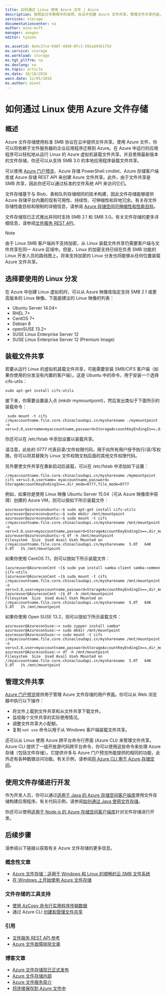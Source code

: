 ```yaml
---
title: 如何通过 Linux 使用 Azure 文件 | Azure
description: 按照此分步教程中的说明，在云中创建 Azure 文件共享。管理文件共享内容，并从运行 Linux 的 Azure 虚拟机 (VM) 或支持 SMB 3.0 的本地应用程序安装文件共享。
services: storage
documentationcenter: na
author: mine-msft
manager: aungoo
editor: tysonn

ms.assetid: 6edc37ce-698f-4d50-8fc1-591ad456175d
ms.service: storage
ms.workload: storage
ms.tgt_pltfrm: na
ms.devlang: na
ms.topic: article
ms.date: 10/18/2016
wacn.date: 12/05/2016
ms.author: minet
---
```


# 如何通过 Linux 使用 Azure 文件存储
## 概述
Azure 文件存储使用标准 SMB 协议在云中提供文件共享。使用 Azure 文件，你可以将依赖于文件服务器的企业应用程序迁移到 Azure。在 Azure 中运行的应用程序可以轻松地从运行 Linux 的 Azure 虚拟机装载文件共享。并且使用最新版本的文件存储，你还可以从支持 SMB 3.0 的本地应用程序装载文件共享。

可以使用 [Azure 门户预览](https://portal.azure.cn)、Azure 存储 PowerShell cmdlet、Azure 存储客户端库或 Azure 存储 REST API 来创建 Azure 文件共享。此外，由于文件共享是 SMB 共享，因此你还可以通过标准的文件系统 API 来访问它们。

文件存储基于与 Blob、表和队列存储相同的技术构建，因此文件存储能够提供 Azure 存储平台内置的现有可用性、持续性、可伸缩性和异地冗余。有关存文件存储性能目标和限制的详细信息，请参阅 [Azure 存储空间可伸缩性和性能目标](./storage-scalability-targets.md)。

文件存储现已正式推出并同时支持 SMB 2.1 和 SMB 3.0。有关文件存储的更多详细信息，请参阅[文件服务 REST API](https://msdn.microsoft.com/zh-cn/library/azure/dn167006.aspx)。

>[!NOTE]
> 由于 Linux SMB 客户端尚不支持加密，从 Linux 装载文件共享仍需要客户端与文件共享在同一 Azure 区域中。但是，Linux 的加密支持已经在负责 SMB 功能的 Linux 开发人员的路线图上。将来支持加密的 Linux 分发也将能够从任何位置装载 Azure 文件共享。

## 选择要使用的 Linux 分发
在 Azure 中创建 Linux 虚拟机时，可以从 Azure 映像库指定支持 SMB 2.1 或更高版本的 Linux 映像。下面是建议的 Linux 映像的列表：

* Ubuntu Server 14.04+
* RHEL 7+
* CentOS 7+
* Debian 8
* openSUSE 13.2+
* SUSE Linux Enterprise Server 12
* SUSE Linux Enterprise Server 12 (Premium Image)

## 装载文件共享
若要从运行 Linux 的虚拟机装载文件共享，可能需要安装 SMB/CIFS 客户端（如果你使用的分发没有内置的客户端）。这是 Ubuntu 中的命令，用于安装一个选择 cifs-utils：

```
sudo apt-get install cifs-utils
```

接下来，你需要设置装入点 (mkdir mymountpoint)，然后发出类似于下面所示的装载命令：

```
 sudo mount -t cifs //myaccountname.file.core.chinacloudapi.cn/mysharename ./mymountpoint -o vers=3.0,username=myaccountname,password=StorageAccountKeyEndingIn==,dir_mode=0777,file_mode=0777
```

你还可以在 /etc/fstab 中添加设置以装载共享。

请注意，此处的 0777 代表目录/文件权限代码，用于向所有用户授予执行/读/写权限。你可以将其替换为 Linux 文件权限文档后面的其他文件权限代码。

另外要使文件共享在重新启动后装载，可以在 /etc/fstab 中添加如下设置：

```
//myaccountname.file.core.chinacloudapi.cn/mysharename /mymountpoint cifs vers=3.0,username= myaccountname,password= StorageAccountKeyEndingIn==,dir_mode=0777,file_mode=0777
```

例如，如果你是使用 Linux 映像 Ubuntu Server 15.04（可从 Azure 映像库中获得）创建的 Azure VM，则可以按如下所示装载文件：

```
azureuser@azureconubuntu:~$ sudo apt-get install cifs-utils
azureuser@azureconubuntu:~$ sudo mkdir /mnt/mountpoint
azureuser@azureconubuntu:~$ sudo mount -t cifs //myaccountname.file.core.chinacloudapi.cn/mysharename /mnt/mountpoint -o vers=3.0,user=myaccountname,password=StorageAccountKeyEndingIn==,dir_mode=0777,file_mode=0777
azureuser@azureconubuntu:~$ df -h /mnt/mountpoint
Filesystem  Size  Used Avail Use% Mounted on
//myaccountname.file.core.chinacloudapi.cn/mysharename  5.0T   64K  5.0T   1% /mnt/mountpoint
```

如果你使用 CentOS 7.1，则可以按如下所示装载文件：

```
[azureuser@AzureconCent ~]$ sudo yum install samba-client samba-common cifs-utils
[azureuser@AzureconCent ~]$ sudo mount -t cifs //myaccountname.file.core.chinacloudapi.cn/mysharename /mnt/mountpoint -o vers=3.0,user=myaccountname,password=StorageAccountKeyEndingIn==,dir_mode=0777,file_mode=0777
[azureuser@AzureconCent ~]$ df -h /mnt/mountpoint
Filesystem  Size  Used Avail Use% Mounted on
//myaccountname.file.core.chinacloudapi.cn/mysharename  5.0T   64K  5.0T   1% /mnt/mountpoint
```

如果你使用 Open SUSE 13.2，则可以按如下所示装载文件：

```
azureuser@AzureconSuse:~> sudo zypper install samba*  
azureuser@AzureconSuse:~> sudo mkdir /mnt/mountpoint
azureuser@AzureconSuse:~> sudo mount -t cifs //myaccountname.file.core.chinacloudapi.cn/mysharename /mnt/mountpoint -o vers=3.0,user=myaccountname,password=StorageAccountKeyEndingIn==,dir_mode=0777,file_mode=0777
azureuser@AzureconSuse:~> df -h /mnt/mountpoint
Filesystem  Size  Used Avail Use% Mounted on
//myaccountname.file.core.chinacloudapi.cn/mysharename  5.0T   64K  5.0T   1% /mnt/mountpoint
```

## 管理文件共享
[Azure 门户预览](https://portal.azure.cn)提供用于管理 Azure 文件存储的用户界面。你可以从 Web 浏览器中执行以下操作：

* 将文件上载到文件共享和从文件共享下载文件。
* 监视每个文件共享的实际使用情况。
* 调整文件共享大小配额。
* 复制 `net use` 命令以用于从 Windows 客户端装载文件共享。

还可以从 Linux 使用 Azure 跨平台命令行界面 (Azure CLI) 来管理文件共享。Azure CLI 提供了一组开放源代码跨平台命令，你可以使用这些命令来处理 Azure 存储（包括文件存储）。它提供许多与 Azure 门户预览所能提供的相同的功能，此外还有各种数据访问功能。有关示例，请参阅[将 Azure CLI 用于 Azure 存储空间](./storage-azure-cli.md)。

## 使用文件存储进行开发
作为开发人员，你可以通过[适用于 Java 的 Azure 存储空间客户端库](https://github.com/azure/azure-storage-java)使用文件存储构建应用程序。有关代码示例，请参阅[如何通过 Java 使用文件存储](./storage-java-how-to-use-file-storage.md)。

你还可以使用[适用于 Node.js 的 Azure 存储空间客户端库](https://github.com/Azure/azure-storage-node)针对文件存储进行开发。

## 后续步骤
请参阅以下链接以获取有关 Azure 文件存储的更多信息。

### 概念性文章
- [Azure 文件存储：适用于 Windows 和 Linux 的顺畅的云 SMB 文件系统](https://azure.microsoft.com/documentation/videos/azurecon-2015-azure-files-storage-a-frictionless-cloud-smb-file-system-for-windows-and-linux/)
- [在 Windows 上开始使用 Azure 文件存储](./storage-dotnet-how-to-use-files.md)

### 文件存储的工具支持
- [使用 AzCopy 命令行实用程序传输数据](./storage-use-azcopy.md)
- 通过 Azure CLI [创建和管理文件共享](./storage-azure-cli.md#create-and-manage-file-shares)

### 引用
- [文件服务 REST API 参考](http://msdn.microsoft.com/zh-cn/library/azure/dn167006.aspx)
- [Azure 文件故障排除文章](./storage-troubleshoot-file-connection-problems.md)

### 博客文章

- [Azure 文件存储现已正式发布](https://www.azure.cn/blog/)
- [Azure 文件存储内部](https://www.azure.cn/home/features/storage/) 
- [Azure 文件服务简介](http://blogs.msdn.com/b/windowsazurestorage/archive/2014/05/12/introducing-microsoft-azure-file-service.aspx)
- [将连接保存到 Azure 文件中](http://blogs.msdn.com/b/windowsazurestorage/archive/2014/05/27/persisting-connections-to-microsoft-azure-files.aspx)

<!---HONumber=Mooncake_1128_2016-->